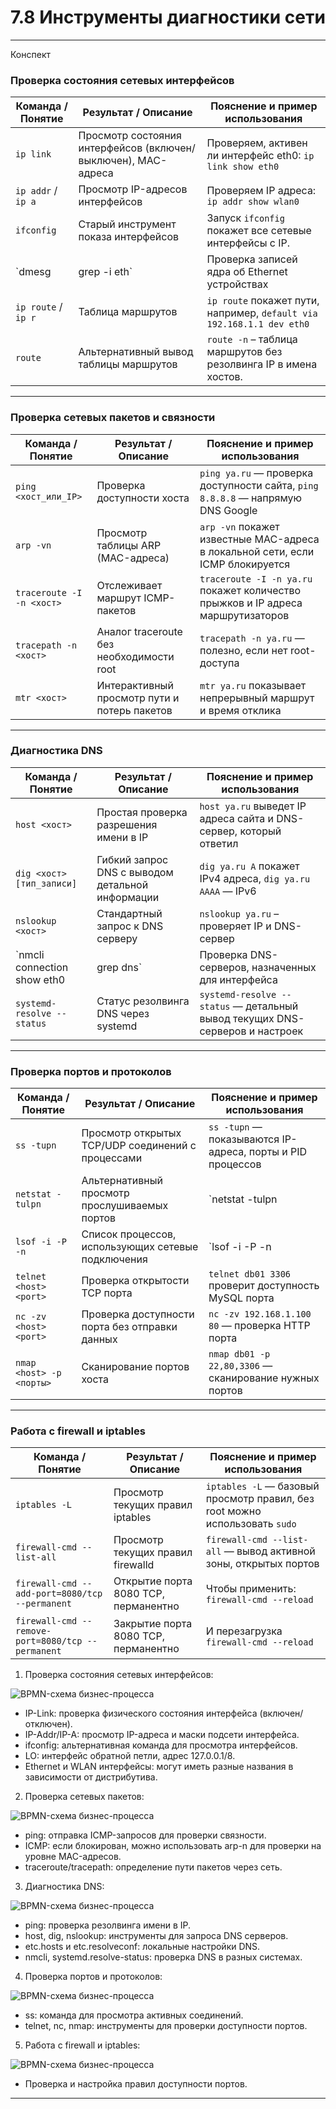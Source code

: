 # 7.8 Инструменты диагностики сети


---

Конспект


### Проверка состояния сетевых интерфейсов

| Команда / Понятие           | Результат / Описание                         | Пояснение и пример использования                                                |
|----------------------------|---------------------------------------------|---------------------------------------------------------------------------------|
| `ip link`                  | Просмотр состояния интерфейсов (включен/выключен), MAC-адреса | Проверяем, активен ли интерфейс eth0: `ip link show eth0`                       |
| `ip addr` / `ip a`         | Просмотр IP-адресов интерфейсов              | Проверяем IP адреса: `ip addr show wlan0`                                      |
| `ifconfig`                 | Старый инструмент показа интерфейсов         | Запуск `ifconfig` покажет все сетевые интерфейсы с IP.                         |
| `dmesg | grep -i eth`      | Проверка записей ядра об Ethernet устройствах| `dmesg | grep -i eth` – ищем ошибки драйверов сетевых карт.                    |
| `ip route` / `ip r`        | Таблица маршрутов                            | `ip route` покажет пути, например, `default via 192.168.1.1 dev eth0`          |
| `route`                    | Альтернативный вывод таблицы маршрутов       | `route -n` – таблица маршрутов без резолвинга IP в имена хостов.              |

---

### Проверка сетевых пакетов и связности

| Команда / Понятие           | Результат / Описание                         | Пояснение и пример использования                                                |
|----------------------------|---------------------------------------------|---------------------------------------------------------------------------------|
| `ping <хост_или_IP>`       | Проверка доступности хоста                   | `ping ya.ru` — проверка доступности сайта, `ping 8.8.8.8` — напрямую DNS Google |
| `arp -vn`                  | Просмотр таблицы ARP (MAC-адреса)            | `arp -vn` покажет известные MAC-адреса в локальной сети, если ICMP блокируется  |
| `traceroute -I -n <хост>` | Отслеживает маршрут ICMP-пакетов             | `traceroute -I -n ya.ru` покажет количество прыжков и IP адреса маршрутизаторов |
| `tracepath -n <хост>`      | Аналог traceroute без необходимости root     | `tracepath -n ya.ru` — полезно, если нет root-доступа                           |
| `mtr <хост>`               | Интерактивный просмотр пути и потерь пакетов | `mtr ya.ru` показывает непрерывный маршрут и время отклика                      |

---

### Диагностика DNS

| Команда / Понятие                     | Результат / Описание                                | Пояснение и пример использования                                                              |
|--------------------------------------|----------------------------------------------------|------------------------------------------------------------------------------------------------|
| `host <хост>`                       | Простая проверка разрешения имени в IP              | `host ya.ru` выведет IP адреса сайта и DNS-сервер, который ответил                            |
| `dig <хост> [тип_записи]`          | Гибкий запрос DNS с выводом детальной информации    | `dig ya.ru A` покажет IPv4 адреса, `dig ya.ru AAAA` — IPv6                                   |
| `nslookup <хост>`                   | Стандартный запрос к DNS серверу                      | `nslookup ya.ru` – проверяет IP и DNS-сервер                                                 |
| `nmcli connection show eth0 | grep dns` | Проверка DNS-серверов, назначенных для интерфейса   | `nmcli connection show eth0 | grep dns` покажет DNS, привязанный к eth0                        |
| `systemd-resolve --status`          | Статус резолвинга DNS через systemd                   | `systemd-resolve --status` — детальный вывод текущих DNS-серверов и настроек                |

---

### Проверка портов и протоколов

| Команда / Понятие           | Результат / Описание                                   | Пояснение и пример использования                                                  |
|----------------------------|-------------------------------------------------------|-----------------------------------------------------------------------------------|
| `ss -tupn`                 | Просмотр открытых TCP/UDP соединений с процессами     | `ss -tupn` — показываются IP-адреса, порты и PID процессов                       |
| `netstat -tulpn`           | Альтернативный просмотр прослушиваемых портов         | `netstat -tulpn | grep :22` фильтрует SSH соединения                            |
| `lsof -i -P -n`            | Список процессов, использующих сетевые подключения     | `lsof -i -P -n | grep LISTEN` — кто слушает порты                                  |
| `telnet <host> <port>`     | Проверка открытости TCP порта                           | `telnet db01 3306` проверит доступность MySQL порта                              |
| `nc -zv <host> <port>`     | Проверка доступности порта без отправки данных         | `nc -zv 192.168.1.100 80` — проверка HTTP порта                                 |
| `nmap <host> -p <порты>`   | Сканирование портов хоста                               | `nmap db01 -p 22,80,3306` — сканирование нужных портов                           |

---

### Работа с firewall и iptables

| Команда / Понятие            | Результат / Описание                                   | Пояснение и пример использования                                                        |
|-----------------------------|-------------------------------------------------------|-----------------------------------------------------------------------------------------|
| `iptables -L`               | Просмотр текущих правил iptables                        | `iptables -L` — базовый просмотр правил, без root можно использовать `sudo`             |
| `firewall-cmd --list-all`   | Просмотр текущих правил firewalld                       | `firewall-cmd --list-all` — вывод активной зоны, открытых портов                        |
| `firewall-cmd --add-port=8080/tcp --permanent` | Открытие порта 8080 TCP, перманентно               | Чтобы применить: `firewall-cmd --reload`                                                  |
| `firewall-cmd --remove-port=8080/tcp --permanent` | Закрытие порта 8080 TCP, перманентно               | И перезагрузка `firewall-cmd --reload`                                                  |



1. Проверка состояния сетевых интерфейсов:

![BPMN-схема бизнес-процесса](/7%20%20Сеть%20в%20Linux/Instr.png)

- IP-Link: проверка физического состояния интерфейса (включен/отключен).
- IP-Addr/IP-A: просмотр IP-адреса и маски подсети интерфейса.
- ifconfig: альтернативная команда для просмотра интерфейсов.
- LO: интерфейс обратной петли, адрес 127.0.0.1/8.
- Ethernet и WLAN интерфейсы: могут иметь разные названия в зависимости от дистрибутива.
2. Проверка сетевых пакетов:

![BPMN-схема бизнес-процесса](/7%20%20Сеть%20в%20Linux/Instr2.png)

- ping: отправка ICMP-запросов для проверки связности.
- ICMP: если блокирован, можно использовать arp-n для проверки на уровне MAC-адресов.
- traceroute/tracepath: определение пути пакетов через сеть.
3. Диагностика DNS:


![BPMN-схема бизнес-процесса](/7%20%20Сеть%20в%20Linux/Instr3.png)

- ping: проверка резолвинга имени в IP.
- host, dig, nslookup: инструменты для запроса DNS серверов.
- etc.hosts и etc.resolveconf: локальные настройки DNS.
- nmcli, systemd.resolve-status: проверка DNS в разных системах.
4. Проверка портов и протоколов:


![BPMN-схема бизнес-процесса](/7%20%20Сеть%20в%20Linux/Instr4.png)

- ss: команда для просмотра активных соединений.
- telnet, nc, nmap: инструменты для проверки доступности портов.
5. Работа с firewall и iptables:


![BPMN-схема бизнес-процесса](/7%20%20Сеть%20в%20Linux/Instr5.png)

- Проверка и настройка правил доступности портов.

---